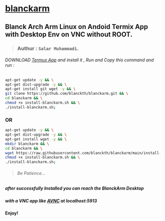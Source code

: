 # [blanckarm](https://github.com/blanckth/blanckarm)
## Blanck Arch Arm Linux on Andoid Termix App with Desktop Env on VNC without ROOT.
> ### Authur : **`Salar Muhammadi`**.
###### DOWNLOAD [Termux App](https://f-droid.org/en/packages/com.termux/) and install it , Run and Copy this command and run :
```bash
apt-get update -y && \
apt-get dist-upgrade -y && \
apt-get install git wget -y && \
git clone https://github.com/blanckth/blanckarm.git && \
cd blanckarm && \
chmod +x install-blanckarm.sh && \
./install-blanckarm.sh;
```
### OR
```bash
apt-get update -y && \
apt-get dist-upgrade -y && \
apt-get install wget -y && \
mkdir blanckarm && \
cd blanckarm && \
wget https://raw.githubusercontent.com/blanckth/blanckarm/main/install-blanckarm.sh;
chmod +x install-blanckarm.sh && \
./install-blanckarm.sh;
```
> ###### Be Patience...
##### after successfully Installed you can reach the BlanckArm Desktop 
##### with a VNC app like [AVNC](https://f-droid.org/en/packages/com.gaurav.avnc/) at localhost:5913
#### Enjoy!
